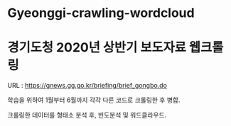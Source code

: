 # Gyeonggi-crawling-wordcloud

# 경기도청 2020년 상반기 보도자료 웹크롤링

URL : https://gnews.gg.go.kr/briefing/brief_gongbo.do

학습을 위하여 1월부터 6월까지 각각 다른 코드로 크롤링한 후 병합.

크롤링한 데이터를 형태소 분석 후, 빈도분석 및 워드클라우드.
